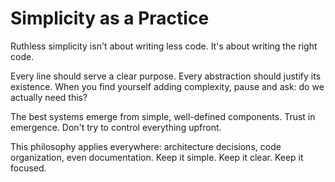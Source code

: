# Simplicity as a Practice

Ruthless simplicity isn't about writing less code. It's about writing the right code.

Every line should serve a clear purpose. Every abstraction should justify its existence. When you find yourself adding complexity, pause and ask: do we actually need this?

The best systems emerge from simple, well-defined components. Trust in emergence. Don't try to control everything upfront.

This philosophy applies everywhere: architecture decisions, code organization, even documentation. Keep it simple. Keep it clear. Keep it focused.
